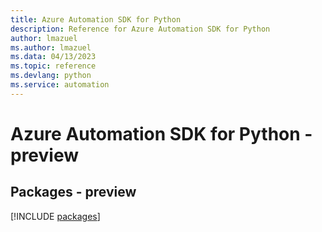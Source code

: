 ```yaml
---
title: Azure Automation SDK for Python
description: Reference for Azure Automation SDK for Python
author: lmazuel
ms.author: lmazuel
ms.data: 04/13/2023
ms.topic: reference
ms.devlang: python
ms.service: automation
---
```

# Azure Automation SDK for Python - preview
## Packages - preview
[!INCLUDE [packages](automation-index.md)]